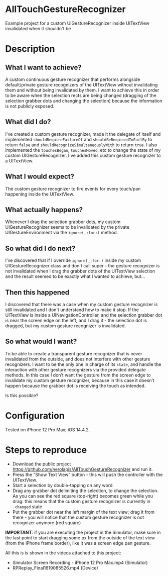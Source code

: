 # AllTouchGestureRecognizer
Example project for a custom UIGestureRecognizer inside UITextView invalidated when it shouldn't be

# Description
## What I want to achieve?
A custom continuous gesture recognizer that performs alongside default/private gesture recognizers of the UITextView without invalidating them and without being invalidated by them.
I want to achieve this in order to be aware when the selection rects are being changed (dragging of the selection grabber dots and changing the selection) because the information is not publicly exposed.
## What did I do?
I've created a custom gesture recognizer, made it the delegate of itself and implemented `shouldRequireFailureOf` and `shouldBeRequiredToFailBy` to return `false` and `shouldRecognizeSimultaneouslyWith` to return `true`. I also implemented the `touchesBegan`, `touchesMoved`, etc to change the state of my custom UIGestureRecognizer.
I've added this custom gesture recognizer to a UITextView.
## What I would expect?
The custom gesture recognizer to fire events for every touch/pan happening inside the UITextView.
## What actually happens?
Whenever I drag the selection grabber dots, my custom UIGestureRecognizer seems to be invalidated by the private UIGestureEnvironment via the `ignore(_:for:)` method.
## So what did I do next?
I've discovered that if I override `ignore(_:for:)` inside my custom UIGestureRecognizer class and don't call super - the gesture recognizer is not invalidated when I drag the grabber dots of the UITextView selection and the result seemed to be exactly what I wanted to achieve, but...
## Then this happened
I discovered that there was a case when my custom gesture recognizer is still invalidated and I don't understand how to make it stop.
If the UITextView is inside a UINavigationController, and the selection grabber dot is near the screen edge on the left, and I drag it - the selection dot is dragged, but my custom gesture recognizer is invalidated.
## So what would I want?
To be able to create a transparent gesture recognizer that is never invalidated from the outside, and does not interfere with other gesture recognizers. I want to be the only one in charge of its `state`, and handle the interaction with other gesture recognizers via the provided delegate methods.
In this case I don’t want the gesture from the screen edge to invalidate my custom gesture recognizer, because in this case it doesn’t happen because the grabber dot is receiving the touch as intended.

Is this possible?

# Configuration
Tested on iPhone 12 Pro Max; iOS 14.4.2.

# Steps to reproduce
* Download the public project https://github.com/nerolapis/AllTouchGestureRecognizer and run it. 
* Press the “Show Text View” button - this will push the controller with the UITextView.
* Start a selection by double-tapping on any word.
* Drag any grabber dot delimiting the selection, to change the selection. As you can see the red square (top-right) becomes green while you drag: this means that the custom gesture recognizer is currently in `.changed` state
* Put the grabber dot near the left margin of the text view; drag it from there - you will notice that the custom gesture recognizer is not recognizer anymore (red square)

**IMPORTANT**: if you are executing the project in the Simulator, make sure in the last point to start dragging some px from the outside of the text view (from the iPhone frame border), like it was a screen edge pan gesture.

All this is is shown in the videos attached to this project:
* Simulator Screen Recording - iPhone 12 Pro Max.mp4 (Simulator)
* RPReplay_Final1619085526.mp4 (Device)